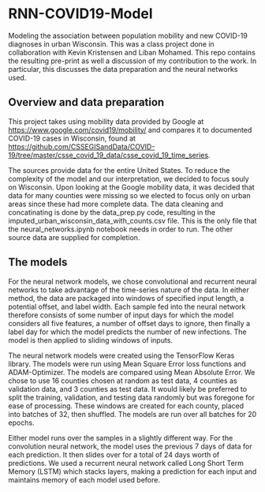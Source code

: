 # RNN-COVID19-Model
Modeling the association between population mobility and new COVID-19 diagnoses in urban Wisconsin. This was a class project done in collaboration with Kevin Kristensen and Liban Mohamed. This repo contains the resulting pre-print as well a discussion of my contribution to the work. In particular, this discusses the data preparation and the neural networks used.

## Overview and data preparation
This project takes using mobility data provided by Google at https://www.google.com/covid19/mobility/ and compares it to documented COVID-19 cases in Wisconsin, found at https://github.com/CSSEGISandData/COVID-19/tree/master/csse_covid_19_data/csse_covid_19_time_series.

The sources provide data for the entire United States. To reduce the complexity of the model and our interpretation, we decided to focus souly on Wisconsin. Upon looking at the Google mobility data, it was decided that data for many counties were missing so we elected to focus only on urban areas since these had more complete data. The data cleaning and concatinating is done by the data_prep.py code, resulting in the imputed_urban_wisconsin_data_with_counts.csv file. This is the only file that the neural_networks.ipynb notebook needs in order to run. The other source data are supplied for completion.

## The models
For the neural network models, we chose convolutional and recurrent neural networks to take advantage of the time-series nature of the data. In either method, the data are packaged into windows of specified input length, a potential offset, and label width. Each sample fed into the neural network therefore consists of some number of input days for which the model considers all five features, a number of offset days to ignore, then finally a label day for which the model predicts the number of new infections. The model is then applied to sliding windows of inputs.

The neural network models were created using the TensorFlow Keras library. The models were run using Mean Square Error loss functions and ADAM-Optimizer. The models are compared using Mean Absolute Error. We chose to use 16 counties chosen at random as test data, 4 counties as validation data, and 3 counties as test data. It would likely be preferred to split the training, validation, and testing data randomly but was foregone for ease of processing. These windows are created for each county, placed into batches of 32, then shuffled. The models are run over all batches for 20 epochs.

Either model runs over the samples in a slightly different way. For the convolution neural network, the model uses the previous 7 days of data for each prediction. It then slides over for a total of 24 days worth of predictions. We used a recurrent neural network called Long Short Term Memory (LSTM) which stacks layers, making a prediction for each input and maintains memory of each model used before.
